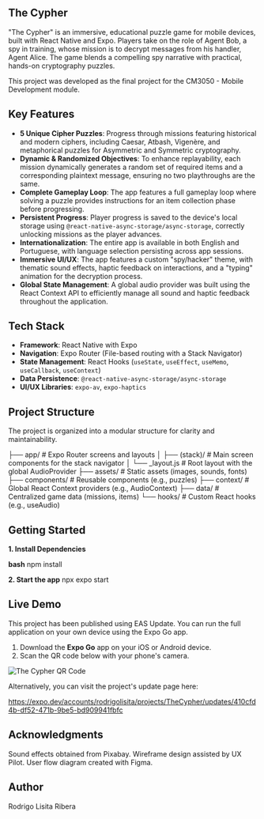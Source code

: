
## The Cypher

"The Cypher" is an immersive, educational puzzle game for mobile devices, built with React Native and Expo. Players take on the role of Agent Bob, a spy in training, whose mission is to decrypt messages from his handler, Agent Alice. The game blends a compelling spy narrative with practical, hands-on cryptography puzzles.

This project was developed as the final project for the CM3050 - Mobile Development module.

## Key Features

* **5 Unique Cipher Puzzles**: Progress through missions featuring historical and modern ciphers, including Caesar, Atbash, Vigenère, and metaphorical puzzles for Asymmetric and Symmetric cryptography.
* **Dynamic & Randomized Objectives**: To enhance replayability, each mission dynamically generates a random set of required items and a corresponding plaintext message, ensuring no two playthroughs are the same.
* **Complete Gameplay Loop**: The app features a full gameplay loop where solving a puzzle provides instructions for an item collection phase before progressing.
* **Persistent Progress**: Player progress is saved to the device's local storage using `@react-native-async-storage/async-storage`, correctly unlocking missions as the player advances.
* **Internationalization**: The entire app is available in both English and Portuguese, with language selection persisting across app sessions.
* **Immersive UI/UX**: The app features a custom "spy/hacker" theme, with thematic sound effects, haptic feedback on interactions, and a "typing" animation for the decryption process.
* **Global State Management**: A global audio provider was built using the React Context API to efficiently manage all sound and haptic feedback throughout the application.

## Tech Stack

* **Framework**: React Native with Expo
* **Navigation**: Expo Router (File-based routing with a Stack Navigator)
* **State Management**: React Hooks (`useState`, `useEffect`, `useMemo`, `useCallback`, `useContext`)
* **Data Persistence**: `@react-native-async-storage/async-storage`
* **UI/UX Libraries**: `expo-av`, `expo-haptics`

## Project Structure

The project is organized into a modular structure for clarity and maintainability.

├── app/                  # Expo Router screens and layouts
│   ├── (stack)/          # Main screen components for the stack navigator
│   └── _layout.js        # Root layout with the global AudioProvider
├── assets/               # Static assets (images, sounds, fonts)
├── components/           # Reusable components (e.g., puzzles)
├── context/              # Global React Context providers (e.g., AudioContext)
├── data/                 # Centralized game data (missions, items)
└── hooks/                # Custom React hooks (e.g., useAudio)


## Getting Started

**1. Install Dependencies**

**bash**
npm install

**2. Start the app**
npx expo start

## Live Demo

This project has been published using EAS Update. You can run the full application on your own device using the Expo Go app.

1.  Download the **Expo Go** app on your iOS or Android device.
2.  Scan the QR code below with your phone's camera.

![The Cypher QR Code](./assets/eas-update.svg)


Alternatively, you can visit the project's update page here: 

https://expo.dev/accounts/rodrigolisita/projects/TheCypher/updates/410cfd4b-df52-471b-9be5-bd909941fbfc


## Acknowledgments
Sound effects obtained from Pixabay.
Wireframe design assisted by UX Pilot.
User flow diagram created with Figma.

## Author
Rodrigo Lisita Ribera